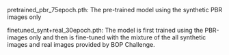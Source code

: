 pretrained_pbr_75epoch.pth: The pre-trained model using the synthetic PBR images only

finetuned_synt+real_30epoch.pth: The model is first trained using the PBR-images only 
and then is fine-tuned with the mixture of the all synthetic images and  real images provided by BOP Challenge.
